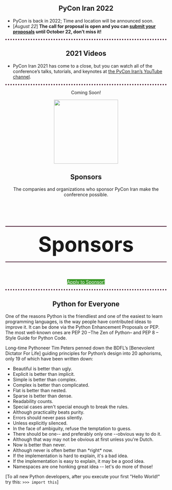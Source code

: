 <div style="border-bottom: 4px dotted #46182e;">
<h2 id="pycon-iran-2022" style="text-align: center;">PyCon Iran 2022</h2>
<ul>
  <li>PyCon is back in 2022; Time and location will be announced soon.</li>
  <li>[<em>August 22</em>] <strong>The call for proposal is open and you can <a href="/2022/en/proposal">submit your proposals</a> until October 22, don’t miss it!</strong></li>
</ul>

</div>


<div class="u-vskip-3"></div>


<div style="border-bottom: 4px dotted #46182e;">
<h2 id="2021-videos" style="text-align: center;">2021 Videos</h2>
<ul>
  <li>PyCon Iran 2021 has come to a close, but you can watch all of the conference’s talks, tutorials, and keynotes at <a href="https://www.youtube.com/playlist?list=PLS_yN8E1mjBM9jJp511MeuE_acvi7Li2u">the PyCon Iran’s YouTube channel</a>.</li>
</ul>

</div>


<div class="u-vskip-3"></div>


<div style="border-bottom: 4px dotted #46182e;">
<div style="text-align: center;">
      <p>
      Coming Soon!
    </p>
      <a href="/2022/en/sponsors.html">
          <img src="/2022/assets/images/sponsors-icon.svg" width="200" height="200" alt="">
        </a>
        <h2>Sponsors</h2>
        <p>
          The companies and organizations who sponsor PyCon Iran 
          make the conference possible.
        </p>
</div>


<div class="sponsor-level">
      <h2>Sponsors</h2>
      <p><a href="/2022/en/sponsors-apply.html" class="btn" style="border-color: #389826; color: #FFF; background: #389826;">Apply to Sponsor!</a></p>
</div>
</div>



<!--   Sponsorship Page -->

<style>
  
.sponsor-level {
  text-align: center;
  width: 100%;
}

.sponsor-level h2{
  font-size: 4rem;
  padding: 1rem;
  border-top: 2px solid #46182e;
  border-bottom: 2px solid #46182e;
}
</style>
    

<div class="u-vskip-3"></div>


<h2 id="python-for-everyone" style="text-align: center;">Python for Everyone</h2>
One of the reasons Python is the friendliest and one of the easiest to learn programming languages, is the way people have contributed ideas to improve it. It can be done via the Python Enhancement Proposals or PEP. The most well-known ones are PEP 20 –The Zen of Python– and PEP 8 – Style Guide for Python Code.

Long-time Pythoneer Tim Peters penned down the BDFL’s \[Benevolent Dictator For Life\] guiding principles for Python’s design into 20 aphorisms, only 19 of which have been written down:

* Beautiful is better than ugly.
* Explicit is better than implicit.
* Simple is better than complex.
* Complex is better than complicated.
* Flat is better than nested.
* Sparse is better than dense.
* Readability counts.
* Special cases aren't special enough to break the rules.
* Although practicality beats purity.
* Errors should never pass silently.
* Unless explicitly silenced.
* In the face of ambiguity, refuse the temptation to guess.
* There should be one-- and preferably only one --obvious way to do it.
* Although that way may not be obvious at first unless you're Dutch.
* Now is better than never.
* Although never is often better than \*right\* now.
* If the implementation is hard to explain, it's a bad idea.
* If the implementation is easy to explain, it may be a good idea.
* Namespaces are one honking great idea -- let's do more of those!

\[To all new Python developers, after you execute your first "Hello World!" try this:   ```>>> import this```\]

<div class="u-vskip-3"></div>

